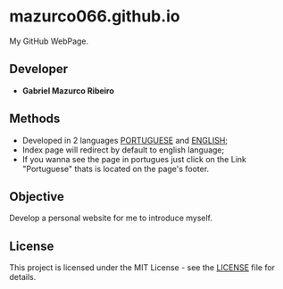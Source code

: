 # mazurco066.github.io

My GitHub WebPage.

## Developer

* **Gabriel Mazurco Ribeiro**

## Methods

* Developed in 2 languages [PORTUGUESE](pt) and [ENGLISH](en);
* Index page will redirect by default to english language;
* If you wanna see the page in portugues just click on the Link "Portuguese" thats is located on the page's footer.

## Objective

Develop a personal website for me to introduce myself.

## License

This project is licensed under the MIT License - see the [LICENSE](LICENSE) file for details.
